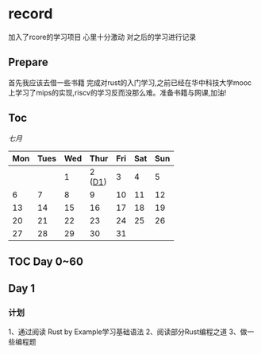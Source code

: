 # record
加入了rcore的学习项目 心里十分激动  对之后的学习进行记录

## Prepare

首先我应该去借一些书籍 完成对rust的入门学习,之前已经在华中科技大学mooc上学习了mips的实现,riscv的学习反而没那么难。准备书籍与网课,加油!

## Toc

*七月*

| Mon                  | Tues                 | Wed                  | Thur                 | Fri                  | Sat                  | Sun                  |
|----------------------|----------------------|----------------------|----------------------|----------------------|----------------------|----------------------|
|                      |                      | 1                    | 2<br> ([D1](#0))     | 3                    | 4                    | 5                    |
| 6                    | 7                    | 8                    | 9                    | 10                   | 11                   | 12                   |
| 13                   | 14                   | 15                   | 16                   | 17                   | 18                   | 19                   |
| 20                   | 21                   | 22                   | 23                   | 24                   | 25                   | 26                   |
| 27                   | 28                   | 29                   | 30                   | 31                   |                      |                      |


## TOC Day 0~60
<span id="0"></span>
## Day 1
### 计划
1、通过阅读 Rust by Example学习基础语法
2、阅读部分Rust编程之道
3、做一些编程题
